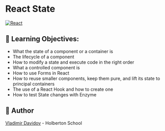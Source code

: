 # React State

[![React](https://img.shields.io/badge/React-61DAFB?style=flat-square&logo=React&logoColor=white)](https://reactjs.org/)


## 📖 Learning Objectives:

- What the state of a component or a container is
- The lifecycle of a component
- How to modify a state and execute code in the right order
- What a controlled component is
- How to use Forms in React
- How to reuse smaller components, keep them pure, and lift its state to principal containers
- The use of a React Hook and how to create one
- How to test State changes with Enzyme

##  🙇 Author

[Vladimir Davidov](https://github.com/v-dav) - Holberton School

